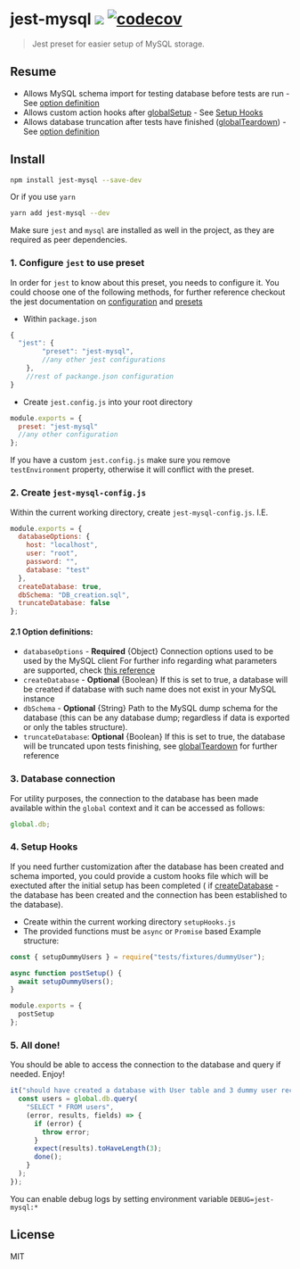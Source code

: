 # jest-mysql ![](https://github.com/Daniel-Yonkov/jest-mysql/workflows/Build/badge.svg) [![codecov](https://codecov.io/gh/Daniel-Yonkov/jest-mysql/branch/master/graph/badge.svg)](https://codecov.io/gh/Daniel-Yonkov/jest-mysql)

> Jest preset for easier setup of MySQL storage.

## Resume

- Allows MySQL schema import for testing database before tests are run - See [option definition](#21-option-definitions)
- Allows custom action hooks after [globalSetup](https://jestjs.io/docs/en/next/configuration#globalsetup-string) - See [Setup Hooks](#4-setup-hooks)
- Allows database truncation after tests have finished ([globalTeardown](https://jestjs.io/docs/en/next/configuration#globalsetup-string)) - See [option definition](#21-option-definitions)

## Install

```bash
npm install jest-mysql --save-dev
```

Or if you use `yarn`

```bash
yarn add jest-mysql --dev
```

Make sure `jest` and `mysql` are installed as well in the project, as they are required as peer dependencies.

### 1. Configure `jest` to use preset

In order for `jest` to know about this preset, you needs to configure it.
You could choose one of the following methods, for further reference checkout the jest documentation on [configuration](https://jestjs.io/docs/en/next/configuration) and [presets](https://jestjs.io/docs/en/next/configuration#preset-string)

- Within `package.json`

```js
{
  "jest": {
        "preset": "jest-mysql",
        //any other jest configurations
    },
    //rest of packange.json configuration
}
```

- Create `jest.config.js` into your root directory

```js
module.exports = {
  preset: "jest-mysql"
  //any other configuration
};
```

If you have a custom `jest.config.js` make sure you remove `testEnvironment` property, otherwise it will conflict with the preset.

### 2. Create `jest-mysql-config.js`

Within the current working directory, create `jest-mysql-config.js`.
I.E.

```js
module.exports = {
  databaseOptions: {
    host: "localhost",
    user: "root",
    password: "",
    database: "test"
  },
  createDatabase: true,
  dbSchema: "DB_creation.sql",
  truncateDatabase: false
};
```

#### 2.1 Option definitions:

- `databaseOptions` - **Required** {Object} Connection options used to be used by the MySQL client
  For further info regarding what parameters are supported, check [this reference](https://github.com/mysqljs/mysql#connection-options)
- `createDatabase` - **Optional** {Boolean} If this is set to true, a database will be created if database with such name does not exist in your MySQL instance
- `dbSchema` - **Optional** {String} Path to the MySQL dump schema for the database (this can be any database dump; regardless if data is exported or only the tables structure).
- `truncateDatabase`: **Optional** {Boolean} If this is set to true, the database will be truncated upon tests finishing, see [globalTeardown](https://jestjs.io/docs/en/next/configuration#globalsetup-string) for further reference

### 3. Database connection

For utility purposes, the connection to the database has been made available within the `global` context
and it can be accessed as follows:

```js
global.db;
```

### 4. Setup Hooks

If you need further customization after the database has been created and schema imported,
you could provide a custom hooks file which will be exectuted after the initial setup has been completed ( if [createDatabase](#21-option-definitions) - the database has been created and the connection has been established to the database).

- Create within the current working directory `setupHooks.js`
- The provided functions must be `async` or `Promise` based
  Example structure:

```js
const { setupDummyUsers } = require("tests/fixtures/dummyUser");

async function postSetup() {
  await setupDummyUsers();
}

module.exports = {
  postSetup
};
```

### 5. All done!

You should be able to access the connection to the database and query if needed.
Enjoy!

```js
it("should have created a database with User table and 3 dummy user records", done => {
  const users = global.db.query(
    "SELECT * FROM users",
    (error, results, fields) => {
      if (error) {
        throw error;
      }
      expect(results).toHaveLength(3);
      done();
    }
  );
});
```

You can enable debug logs by setting environment variable `DEBUG=jest-mysql:*`

## License

MIT

